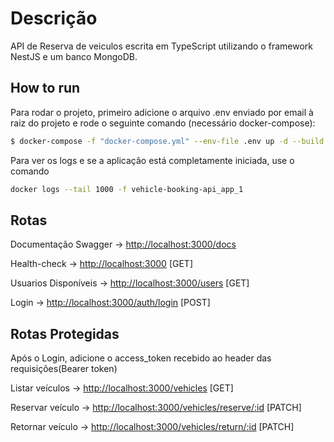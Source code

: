 # Descrição

API de Reserva de veiculos escrita em TypeScript utilizando o framework NestJS e um banco MongoDB.

## How to run

Para rodar o projeto, primeiro adicione o arquivo .env enviado por email à raiz do projeto e rode o seguinte comando (necessário docker-compose):
```bash
$ docker-compose -f "docker-compose.yml" --env-file .env up -d --build
```

Para ver os logs e se a aplicação está completamente iniciada, use o comando
```bash
docker logs --tail 1000 -f vehicle-booking-api_app_1
```

## Rotas
Documentação Swagger -> [http://localhost:3000/docs](http://localhost:3000/docs)

Health-check -> [http://localhost:3000](http://localhost:3000) [GET]

Usuarios Disponíveis -> [http://localhost:3000/users](http://localhost:3000/users) [GET]

Login -> [http://localhost:3000/auth/login](http://localhost:3000/auth/login) [POST]

## Rotas Protegidas

Após o Login, adicione o access_token recebido ao header das requisições(Bearer token)

Listar veículos -> [http://localhost:3000/vehicles](http://localhost:3000/vehicles) [GET]

Reservar veículo -> [http://localhost:3000/vehicles/reserve/:id](http://localhost:3000/vehicles/reserve/:id) [PATCH]

Retornar veículo -> [http://localhost:3000/vehicles/return/:id](http://localhost:3000/vehicles/return/:id) [PATCH]

